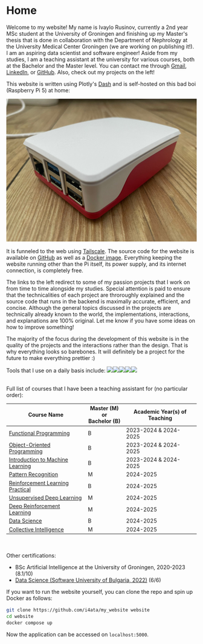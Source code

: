 # Home

Welcome to my website! My name is Ivaylo Rusinov, currently a 2nd year MSc student at the University of Groningen and finishing up my Master's thesis that is done in collaboration with the Department of Nephrology at the University Medical Center Groningen (we are working on publishing it!). I am an aspiring data scientist and software engineer! Aside from my studies, I am a teaching assistant at the university for various courses, both at the Bachelor and the Master level. You can contact me through [Gmail](mailto:ivaylo.russinov@gmail.com), [LinkedIn](https://www.linkedin.com/in/ivaylo-rusinov-7002b2230/), or [GitHub](https://github.com/i4ata). Also, check out my projects on the left!

<!-- A -->

This website is written using Plotly's [Dash](https://dash.plotly.com/) and is self-hosted on this bad boi (Raspberry Pi 5) at home:

![rpi](../../assets/home/rpi.jpeg)

It is funneled to the web using [Tailscale](https://tailscale.com/). The source code for the website is available on [GitHub](https://github.com/i4ata/test) as well as a [Docker image](https://hub.docker.com/r/i4ata/my_website). Everything keeping the website running other than the Pi itself, its power supply, and its internet connection, is completely free.

The links to the left redirect to some of my passion projects that I work on from time to time alongside my studies. Special attention is paid to ensure that the technicalities of each project are throroughly explained and the source code that runs in the backend is maximally accurate, efficient, and concise. Although the general topics discussed in the projects are technically already known to the world, the implementations, interactions, and explanations  are 100% original. Let me know if you have some ideas on how to improve something!

The majority of the focus during the development of this website is in the quality of the projects and the interactions rather than the design. That is why everything looks so barebones. It will definitely be a project for the future to make everything prettier :)

<!-- A -->

Tools that I use on a daily basis include: ![](https://cdn.jsdelivr.net/gh/devicons/devicon@latest/icons/python/python-original.svg#icon)![](https://cdn.jsdelivr.net/gh/devicons/devicon@latest/icons/linux/linux-original.svg#icon)![](https://cdn.jsdelivr.net/gh/devicons/devicon@latest/icons/azuresqldatabase/azuresqldatabase-original.svg#icon)![](https://cdn.jsdelivr.net/gh/devicons/devicon@latest/icons/git/git-original.svg#icon)![](https://cdn.jsdelivr.net/gh/devicons/devicon@latest/icons/docker/docker-original.svg#icon)

<br>Full list of courses that I have been a teaching assistant for (no particular order):

| Course Name | Master (M) or<br>Bachelor (B) | Academic Year(s) of Teaching |
|-------------|----------------------------|------------------------------|
| [Functional Programming](https://ocasys.rug.nl/current/catalog/course/WBCS002-05) | B | 2023-2024 & 2024-2025 |
| [Object-Oriented Programming](https://ocasys.rug.nl/current/catalog/course/WBAI045-05) | B | 2023-2024 & 2024-2025 |
| [Introduction to Machine Learning](https://ocasys.rug.nl/current/catalog/course/WBAI056-05) | B | 2023-2024 & 2024-2025 |
| [Pattern Recognition](https://ocasys.rug.nl/current/catalog/course/WMAI021-05) | M | 2024-2025 |
| [Reinforcement Learning Practical](https://ocasys.rug.nl/current/catalog/course/WBAI015-05) | B | 2024-2025 |
| [Unsupervised Deep Learning](https://ocasys.rug.nl/current/catalog/course/WMAI038-05) | M | 2024-2025 |
| [Deep Reinforcement Learning](https://ocasys.rug.nl/current/catalog/course/WMAI024-05) | M | 2024-2025 |
| [Data Science](https://ocasys.rug.nl/current/catalog/course/WBAI064-05) | B | 2024-2025 |
| [Collective Intelligence](https://ocasys.rug.nl/current/catalog/course/WMAI023-05) | M | 2024-2025 |

<br><br>Other certifications:

- BSc Artificial Intelligence at the University of Groningen, 2020-2023 (8.1/10)
- [Data Science (Software University of Bulgaria, 2022)](../../assets/home/Data%20Science%20-%20June%202022%20-%20Certificate.pdf) (6/6)

<!-- A -->

If you want to run the website yourself, you can clone the repo and spin up Docker as follows:

```bash
git clone https://github.com/i4ata/my_website website
cd website
docker compose up
```

Now the application can be accessed on `localhost:5000`.
